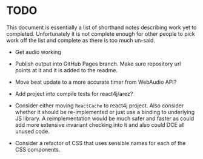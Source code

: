 # TODO

This document is essentially a list of shorthand notes describing work yet to completed.
Unfortunately it is not complete enough for other people to pick work off the list and
complete as there is too much un-said.

* Get audio working

* Publish output into GitHub Pages branch. Make sure repository url points at it and it is
  added to the readme.

* Move beat update to a more accurate timer from WebAudio API?

* Add project into compile tests for react4j/arez?

* Consider either moving `ReactCache` to react4j project. Also consider whether it should be re-implemented
  or just use a binding to underlying JS library. A reimplementation would be much safer and faster as could
  add more extensive invariant checking into it and also could DCE all unused code.

* Consider a refactor of CSS that uses sensible names for each of the CSS components.
